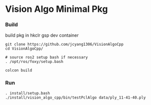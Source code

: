 # Vision Algo Minimal Pkg

### Build
build pkg in hkclr gsp dev container
```
git clone https://github.com/jcyang1306/VisionAlgoCpp
cd VisionAlgoCpp/

# source ros2 setup bash if necessary
. /opt/ros/foxy/setup.bash

colcon build 
```

### Run
```
. install/setup.bash
./install/vision_algo_cpp/bin/testPclAlgo data/ply_11-41-40.ply
```

